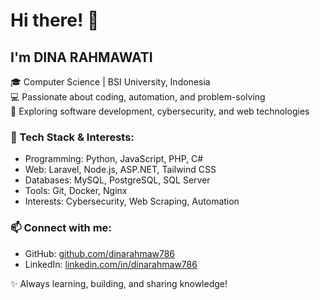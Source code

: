 # Hi there! 👋

## I'm DINA RAHMAWATI
🎓 Computer Science | BSI University, Indonesia  
💻 Passionate about coding, automation, and problem-solving  
🚀 Exploring software development, cybersecurity, and web technologies  

### 🔧 Tech Stack & Interests:
- Programming: Python, JavaScript, PHP, C#
- Web: Laravel, Node.js, ASP.NET, Tailwind CSS
- Databases: MySQL, PostgreSQL, SQL Server
- Tools: Git, Docker, Nginx
- Interests: Cybersecurity, Web Scraping, Automation

### 📫 Connect with me:
- GitHub: [github.com/dinarahmaw786](https://github.com/dinarahmaw786)
- LinkedIn: [linkedin.com/in/dinarahmaw786](https://linkedin.com/in/dinarahmaw786)

✨ Always learning, building, and sharing knowledge!

